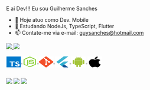E ai Dev!!! Eu sou Guilherme Sanches

- 🔭 Hoje atuo como Dev. Mobile
- 🌱 Estudando NodeJs, TypeScript, Flutter
- 📫 Contate-me via e-mail: guysanches@hotmail.com


<div>
  <a href="https://github.com/Guysanches">
  <img height="180em" src="https://github-readme-stats.vercel.app/api?username=Guysanches&show_icons=true&theme=tokyonight&include_all_commits=true&count_private=true"/>
  <img height="180em" src="https://github-readme-stats.vercel.app/api/top-langs/?username=Guysanches&layout=compact&langs_count=7&theme=tokyonight"/>
</div>

<div style="display: inline_block"><br>
  <img align="center" alt="Broon-Ts" height="30" width="40" src="https://raw.githubusercontent.com/devicons/devicon/master/icons/typescript/typescript-plain.svg">  
  <img align="center" alt="Broon-Node" height="30" width="40" src="https://github.com/devicons/devicon/blob/master/icons/nodejs/nodejs-original.svg">  
  <img align="center" alt="Broon-Git" height="30" width="40" src="https://github.com/devicons/devicon/blob/master/icons/git/git-original.svg">  
  <img align="center" alt="Broon-Flutter" height="30" width="40" src="https://github.com/devicons/devicon/blob/master/icons/flutter/flutter-original.svg">  
  <img align="center" alt="Broon-Android" height="30" width="40" src="https://github.com/devicons/devicon/blob/master/icons/android/android-original.svg">  
  <img align="center" alt="Broon-IOS" height="30" width="40" src="https://github.com/devicons/devicon/blob/master/icons/apple/apple-original.svg">    
</div>
  
##
  
  <div> 
  <a href="https://www.instagram.com/zeesanches/" target="_blank"><img src="https://img.shields.io/badge/-Instagram-%23E4405F?style=for-the-badge&logo=instagram&logoColor=white" target="_blank"></a>
 <a href="https://discord.com/channels/Broon#6281" target="_blank"><img src="https://img.shields.io/badge/Discord-7289DA?style=for-the-badge&logo=discord&logoColor=white" target="_blank"></a> 
  <a href="https://www.linkedin.com/in/guilherme-sanches-da-silva-0461b6165/" target="_blank"><img src="https://img.shields.io/badge/-LinkedIn-%230077B5?style=for-the-badge&logo=linkedin&logoColor=white" target="_blank"></a> 
